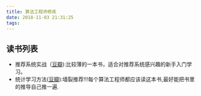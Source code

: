 ```yaml
---
title: 算法工程师修炼
date: 2018-11-03 21:31:25
tags:
---
```


## 读书列表
- 推荐系统实战（[豆瓣](https://book.douban.com/subject/10769749/)):比较薄的一本书，适合对推荐系统感兴趣的新手入门学习。
- 统计学习方法([豆瓣](https://book.douban.com/subject/10590856/)):墙裂推荐!!!每个算法工程师都应该读这本书,最好能把书里的推导自己推一遍.